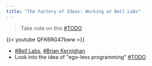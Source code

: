 ```yaml
---
title: "The Factory of Ideas: Working at Bell Labs"
---
```


> Take note on this [#TODO]

{{< youtube QFK6RG47bww >}}

- [#Bell Labs], [#Brian Kernighan]
- Look into the idea of "ego-less programming" [#TODO]

[#todo]: ../todo.md
[#bell labs]: ../bell-labs.md
[#brian kernighan]: ../people/brian-kernighan.md
